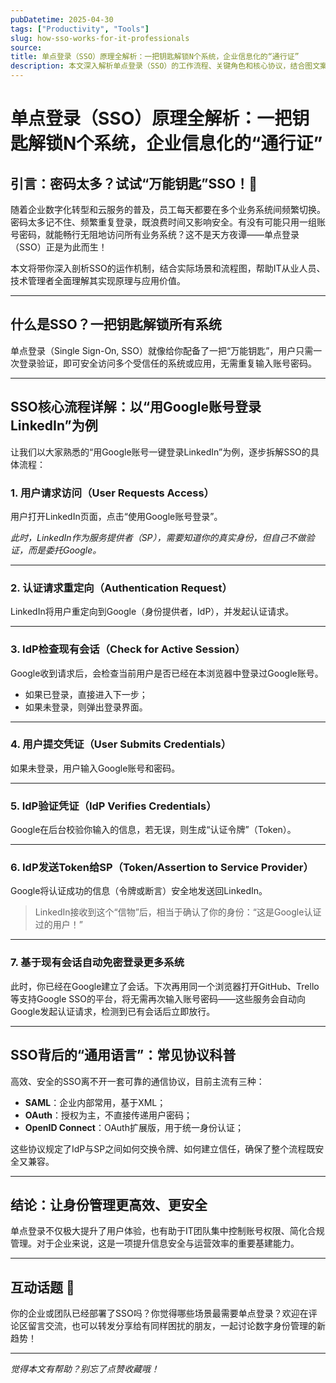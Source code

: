 ```yaml
---
pubDatetime: 2025-04-30
tags: ["Productivity", "Tools"]
slug: how-sso-works-for-it-professionals
source:
title: 单点登录（SSO）原理全解析：一把钥匙解锁N个系统，企业信息化的“通行证”
description: 本文深入解析单点登录（SSO）的工作流程、关键角色和核心协议，结合图文案例，帮助IT从业人员和企业技术管理者快速理解SSO实现机制与价值。
---
```


# 单点登录（SSO）原理全解析：一把钥匙解锁N个系统，企业信息化的“通行证”

## 引言：密码太多？试试“万能钥匙”SSO！🔑

随着企业数字化转型和云服务的普及，员工每天都要在多个业务系统间频繁切换。密码太多记不住、频繁重复登录，既浪费时间又影响安全。有没有可能只用一组账号密码，就能畅行无阻地访问所有业务系统？这不是天方夜谭——单点登录（SSO）正是为此而生！

本文将带你深入剖析SSO的运作机制，结合实际场景和流程图，帮助IT从业人员、技术管理者全面理解其实现原理与应用价值。

---

## 什么是SSO？一把钥匙解锁所有系统

单点登录（Single Sign-On, SSO）就像给你配备了一把“万能钥匙”，用户只需一次登录验证，即可安全访问多个受信任的系统或应用，无需重复输入账号密码。

---

## SSO核心流程详解：以“用Google账号登录LinkedIn”为例

让我们以大家熟悉的“用Google账号一键登录LinkedIn”为例，逐步拆解SSO的具体流程：

### 1. 用户请求访问（User Requests Access）

用户打开LinkedIn页面，点击“使用Google账号登录”。

_此时，LinkedIn作为服务提供者（SP），需要知道你的真实身份，但自己不做验证，而是委托Google。_

---

### 2. 认证请求重定向（Authentication Request）

LinkedIn将用户重定向到Google（身份提供者，IdP），并发起认证请求。

---

### 3. IdP检查现有会话（Check for Active Session）

Google收到请求后，会检查当前用户是否已经在本浏览器中登录过Google账号。

- 如果已登录，直接进入下一步；
- 如果未登录，则弹出登录界面。

---

### 4. 用户提交凭证（User Submits Credentials）

如果未登录，用户输入Google账号和密码。

---

### 5. IdP验证凭证（IdP Verifies Credentials）

Google在后台校验你输入的信息，若无误，则生成“认证令牌”（Token）。

---

### 6. IdP发送Token给SP（Token/Assertion to Service Provider）

Google将认证成功的信息（令牌或断言）安全地发送回LinkedIn。

> LinkedIn接收到这个“信物”后，相当于确认了你的身份：“这是Google认证过的用户！”

---

### 7. 基于现有会话自动免密登录更多系统

此时，你已经在Google建立了会话。下次再用同一个浏览器打开GitHub、Trello等支持Google SSO的平台，将无需再次输入账号密码——这些服务会自动向Google发起认证请求，检测到已有会话后立即放行。

---

## SSO背后的“通用语言”：常见协议科普

高效、安全的SSO离不开一套可靠的通信协议，目前主流有三种：

- **SAML**：企业内部常用，基于XML；
- **OAuth**：授权为主，不直接传递用户密码；
- **OpenID Connect**：OAuth扩展版，用于统一身份认证；

这些协议规定了IdP与SP之间如何交换令牌、如何建立信任，确保了整个流程既安全又兼容。

---

## 结论：让身份管理更高效、更安全

单点登录不仅极大提升了用户体验，也有助于IT团队集中控制账号权限、简化合规管理。对于企业来说，这是一项提升信息安全与运营效率的重要基建能力。

---

## 互动话题 🎯

你的企业或团队已经部署了SSO吗？你觉得哪些场景最需要单点登录？欢迎在评论区留言交流，也可以转发分享给有同样困扰的朋友，一起讨论数字身份管理的新趋势！

---

_觉得本文有帮助？别忘了点赞收藏哦！_
